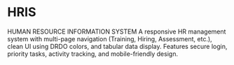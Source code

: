 # HRIS
HUMAN RESOURCE INFORMATION SYSTEM
A responsive HR management system with multi-page navigation (Training, Hiring, Assessment, etc.), clean UI using DRDO colors, and tabular data display. Features secure login, priority tasks, activity tracking, and mobile-friendly design.

